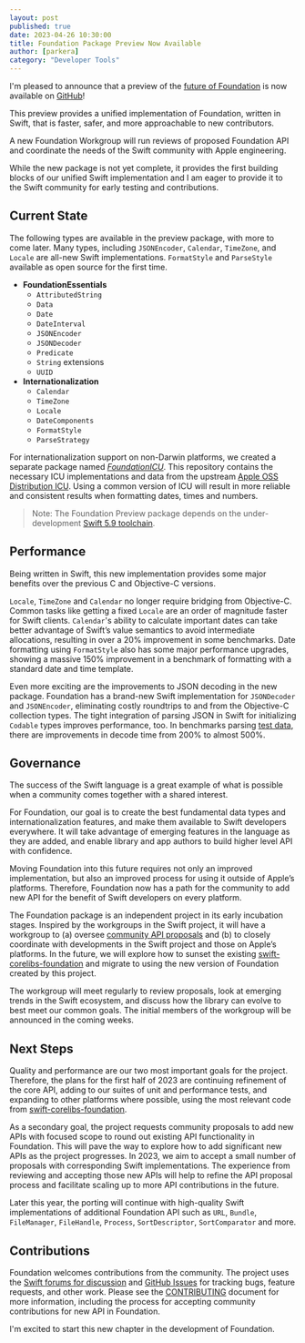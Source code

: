 ```yaml
---
layout: post
published: true
date: 2023-04-26 10:30:00
title: Foundation Package Preview Now Available
author: [parkera]
category: "Developer Tools"
---
```


I'm pleased to announce that a preview of the [future of Foundation](https://www.swift.org/blog/future-of-foundation/) is now available on [GitHub](https://github.com/swiftlang/swift-foundation)!

This preview provides a unified implementation of Foundation, written in Swift, that is faster, safer, and more approachable to new contributors.

A new Foundation Workgroup will run reviews of proposed Foundation API and coordinate the needs of the Swift community with Apple engineering.

While the new package is not yet complete, it provides the first building blocks of our unified Swift implementation and I am eager to provide it to the Swift community for early testing and contributions.

## Current State

The following types are available in the preview package, with more to come later. Many types, including `JSONEncoder`, `Calendar`, `TimeZone`, and `Locale` are all-new Swift implementations. `FormatStyle` and `ParseStyle` available as open source for the first time.

* **FoundationEssentials**
    * `AttributedString`
    * `Data`
    * `Date`
    * `DateInterval`
    * `JSONEncoder`
    * `JSONDecoder`
    * `Predicate`
    * `String` extensions
    * `UUID`
* **Internationalization**
    * `Calendar`
    * `TimeZone`
    * `Locale`
    * `DateComponents`
    * `FormatStyle`
    * `ParseStrategy`

For internationalization support on non-Darwin platforms, we created a separate package named *[FoundationICU](https://github.com/swiftlang/swift-foundation-icu)*. This repository contains the necessary ICU implementations and data from the upstream [Apple OSS Distribution ICU](https://github.com/apple-oss-distributions/ICU). Using a common version of ICU will result in more reliable and consistent results when formatting dates, times and numbers.

> Note: The Foundation Preview package depends on the under-development [Swift 5.9 toolchain](https://www.swift.org/download).

## Performance

Being written in Swift, this new implementation provides some major benefits over the previous C and Objective-C versions.

`Locale`, `TimeZone` and `Calendar` no longer require bridging from Objective-C. Common tasks like getting a fixed `Locale` are an order of magnitude faster for Swift clients. `Calendar`'s ability to calculate important dates can take better advantage of Swift’s value semantics to avoid intermediate allocations, resulting in over a 20% improvement in some benchmarks. Date formatting using `FormatStyle` also has some major performance upgrades, showing a massive 150% improvement in a benchmark of formatting with a standard date and time template.

Even more exciting are the improvements to JSON decoding in the new package. Foundation has a brand-new Swift implementation for `JSONDecoder` and `JSONEncoder`, eliminating costly roundtrips to and from the Objective-C collection types. The tight integration of parsing JSON in Swift for initializing `Codable` types improves performance, too. In benchmarks parsing [test data](https://www.boost.org/doc/libs/master/libs/json/doc/html/json/benchmarks.html), there are improvements in decode time from 200% to almost 500%.

## Governance

The success of the Swift language is a great example of what is possible when a community comes together with a shared interest.

For Foundation, our goal is to create the best fundamental data types and internationalization features, and make them available to Swift developers everywhere. It will take advantage of emerging features in the language as they are added, and enable library and app authors to build higher level API with confidence.

Moving Foundation into this future requires not only an improved implementation, but also an improved process for using it outside of Apple’s platforms. Therefore, Foundation now has a path for the community to add new API for the benefit of Swift developers on every platform.

The Foundation package is an independent project in its early incubation stages. Inspired by the workgroups in the Swift project, it will have a workgroup to (a) oversee [community API proposals](https://github.com/swiftlang/swift-foundation/blob/main/Evolution.md) and (b) to closely coordinate with developments in the Swift project and those on Apple’s platforms. In the future, we will explore how to sunset the existing [swift-corelibs-foundation](https://github.com/swiftlang/swift-corelibs-foundation) and migrate to using the new version of Foundation created by this project.

The workgroup will meet regularly to review proposals, look at emerging trends in the Swift ecosystem, and discuss how the library can evolve to best meet our common goals. The initial members of the workgroup will be announced in the coming weeks.

## Next Steps

Quality and performance are our two most important goals for the project. Therefore, the plans for the first half of 2023 are continuing refinement of the core API, adding to our suites of unit and performance tests, and expanding to other platforms where possible, using the most relevant code from [swift-corelibs-foundation](https://github.com/swiftlang/swift-corelibs-foundation).

As a secondary goal, the project requests community proposals to add new APIs with focused scope to round out existing API functionality in Foundation. This will pave the way to explore how to add significant new APIs as the project progresses. In 2023, we aim to accept a small number of proposals with corresponding Swift implementations. The experience from reviewing and accepting those new APIs will help to refine the API proposal process and facilitate scaling up to more API contributions in the future.

Later this year, the porting will continue with high-quality Swift implementations of additional Foundation API such as `URL`, `Bundle`, `FileManager`, `FileHandle`, `Process`, `SortDescriptor`, `SortComparator` and more. 

## Contributions

Foundation welcomes contributions from the community. The project uses the [Swift forums for discussion](https://forums.swift.org/c/related-projects/foundation/99) and [GitHub Issues](https://github.com/swiftlang/swift-foundation/issues) for tracking bugs, feature requests, and other work. Please see the [CONTRIBUTING](https://github.com/swiftlang/swift-foundation/blob/main/CONTRIBUTING.md) document for more information, including the process for accepting community contributions for new API in Foundation.

I'm excited to start this new chapter in the development of Foundation. 